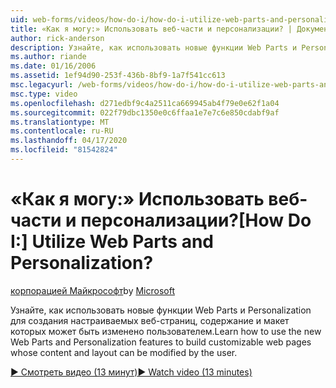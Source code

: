 ```yaml
---
uid: web-forms/videos/how-do-i/how-do-i-utilize-web-parts-and-personalization
title: «Как я могу:» Использовать веб-части и персонализации? | Документы Майкрософт
author: rick-anderson
description: Узнайте, как использовать новые функции Web Parts и Personalization для создания настраиваемых веб-страниц, содержание и макет которых может быть изменено пользователем.
ms.author: riande
ms.date: 01/16/2006
ms.assetid: 1ef94d90-253f-436b-8bf9-1a7f541cc613
msc.legacyurl: /web-forms/videos/how-do-i/how-do-i-utilize-web-parts-and-personalization
msc.type: video
ms.openlocfilehash: d271edbf9c4a2511ca669945ab4f79e0e62f1a04
ms.sourcegitcommit: 022f79dbc1350e0c6ffaa1e7e7c6e850cdabf9af
ms.translationtype: MT
ms.contentlocale: ru-RU
ms.lasthandoff: 04/17/2020
ms.locfileid: "81542824"
---
```

# <a name="how-do-i-utilize-web-parts-and-personalization"></a><span data-ttu-id="ac29a-104">«Как я могу:» Использовать веб-части и персонализации?</span><span class="sxs-lookup"><span data-stu-id="ac29a-104">[How Do I:] Utilize Web Parts and Personalization?</span></span>

<span data-ttu-id="ac29a-105">[корпорацией Майкрософт](https://github.com/microsoft)</span><span class="sxs-lookup"><span data-stu-id="ac29a-105">by [Microsoft](https://github.com/microsoft)</span></span>

<span data-ttu-id="ac29a-106">Узнайте, как использовать новые функции Web Parts и Personalization для создания настраиваемых веб-страниц, содержание и макет которых может быть изменено пользователем.</span><span class="sxs-lookup"><span data-stu-id="ac29a-106">Learn how to use the new Web Parts and Personalization features to build customizable web pages whose content and layout can be modified by the user.</span></span>

[<span data-ttu-id="ac29a-107">&#9654; Смотреть видео (13 минут)</span><span class="sxs-lookup"><span data-stu-id="ac29a-107">&#9654; Watch video (13 minutes)</span></span>](https://channel9.msdn.com/Blogs/ASP-NET-Site-Videos/how-do-i-utilize-web-parts-and-personalization)
